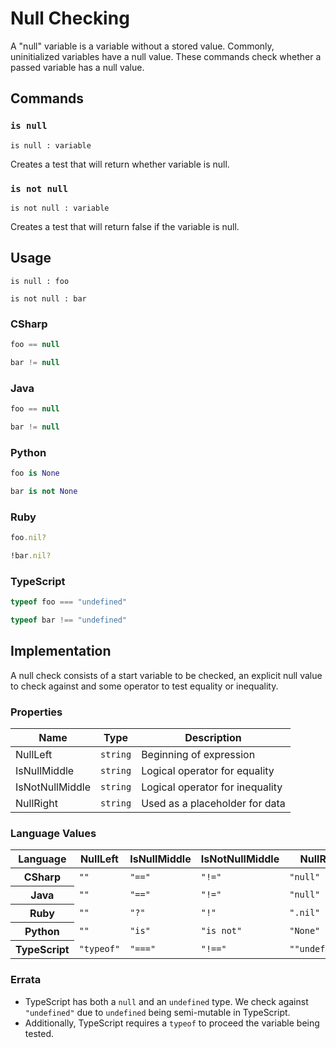 # Null Checking

A "null" variable is a variable without a stored value. 
Commonly, uninitialized variables have a null value.
These commands check whether a passed variable has a null value. 

## Commands

### `is null`

`is null : variable`

Creates a test that will return whether variable is null.

### `is not null`

`is not null : variable`

Creates a test that will return false if the variable is null.

## Usage

```
is null : foo
```

```
is not null : bar
```

### CSharp

```csharp
foo == null
```

```csharp
bar != null
```

### Java

```java
foo == null
```

```java
bar != null
```

### Python

```python
foo is None
```

```python
bar is not None
```

### Ruby

```ruby
foo.nil?
```

```ruby
!bar.nil?
```

### TypeScript

```typescript
typeof foo === "undefined"
```

```typescript
typeof bar !== "undefined"
```

## Implementation

A null check consists of a start variable to be checked, an explicit null value to check against and some operator to test equality or inequality.

### Properties

<table>
    <thead>
        <th>Name</th>
        <th>Type</th>
        <th>Description</th>
    </thead>
    <tbody>
        <tr>
            <td>NullLeft</td>
            <td><code>string</code></td>
            <td>Beginning of expression</td>
        </tr>
        <tr>
            <td>IsNullMiddle</td>
            <td><code>string</code></td>
            <td>Logical operator for equality</td>
        </tr>
        <tr>
            <td>IsNotNullMiddle</td>
            <td><code>string</code></td>
            <td>Logical operator for inequality</td>
        </tr>        
        <tr>
            <td>NullRight</td>
            <td><code>string</code></td>
            <td>Used as a placeholder for data</td>
        </tr>
    </tbody>
</table>

### Language Values

<table>
    <thead>
        <th>Language</th>
        <th>NullLeft</th>
        <th>IsNullMiddle</th>
        <th>IsNotNullMiddle</th>
        <th>NullRight</th>
    </thead>
    <tbody>
        <tr>
            <th>CSharp</th>
            <td><code>""</code></td>
            <td><code>"=="</code></td>
            <td><code>"!="</code></td>
            <td><code>"null"</code></td>
        </tr>
        <tr>
            <th>Java</th>
            <td><code>""</code></td>
            <td><code>"=="</code></td>
            <td><code>"!="</code></td>
            <td><code>"null"</code></td>
        </tr>
        <tr>
            <th>Ruby</th>
            <td><code>""</code></td>
            <td><code>"?"</code></td>
            <td><code>"!"</code></td>
            <td><code>".nil"</code></td>
        </tr>
        <tr>
            <th>Python</th>
            <td><code>""</code></td>
            <td><code>"is"</code></td>
            <td><code>"is not"</code></td>
            <td><code>"None"</code></td>
        </tr>
        <tr>
            <th>TypeScript</th>
            <td><code>"typeof"</code></td>
            <td><code>"==="</code></td>
            <td><code>"!=="</code></td>
            <td><code>""undefined""</code></td>
        </tr>
    </tbody>
</table>

### Errata
- TypeScript has both a `null` and an `undefined` type. We check against `"undefined"` due to `undefined` being semi-mutable in TypeScript.
- Additionally, TypeScript requires a `typeof` to proceed the variable being tested.
